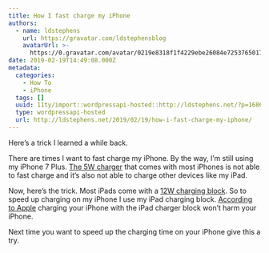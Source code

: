 ```yaml
---
title: How I fast charge my iPhone
authors:
  - name: ldstephens
    url: https://gravatar.com/ldstephensblog
    avatarUrl: >-
      https://0.gravatar.com/avatar/0219e8318f1f4229ebe26084e7253765017f43ca0c631be37dc6d0b8ad6e40a4?s=96&d=identicon&r=G
date: 2019-02-19T14:49:08.000Z
metadata:
  categories:
    - How To
    - iPhone
  tags: []
  uuid: 11ty/import::wordpressapi-hosted::http://ldstephens.net/?p=1686
  type: wordpressapi-hosted
  url: http://ldstephens.net/2019/02/19/how-i-fast-charge-my-iphone/
---
```

Here’s a trick I learned a while back.

There are times I want to fast charge my iPhone. By the way, I’m still using my iPhone 7 Plus. [The 5W charger](https://aos.prf.hn/click/camref:1101l7vG/destination:https%3A%2F%2Fwww.apple.com%2Fshop%2Fproduct%2FMD810LL%2FA%2Fapple-5w-usb-power-adapter) that comes with most iPhones is not able to fast charge and it’s also not able to charge other devices like my iPad.

Now, here’s the trick. Most iPads come with a [12W charging block](https://aos.prf.hn/click/camref:1101l7vG/destination:https%3A%2F%2Fwww.apple.com%2Fshop%2Fproduct%2FMD836LL%2FA%2Fapple-12w-usb-power-adapter). So to speed up charging on my iPhone I use my iPad charging block. [According to Apple](https://support.apple.com/en-us/HT202105) charging your iPhone with the iPad charger block won’t harm your iPhone.

Next time you want to speed up the charging time on your iPhone give this a try.